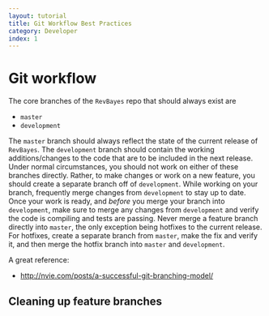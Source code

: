 ```yaml
---
layout: tutorial
title: Git Workflow Best Practices
category: Developer
index: 1
---
```


# Git workflow

The core branches of the `RevBayes` repo that should always exist are

-   `master`
-   `development`

The `master` branch should always reflect the state of the current release of
`RevBayes`.
The `development` branch should contain the working additions/changes to the
code that are to be included in the next release.
Under normal circumstances, you should not work on either of these branches
directly.
Rather, to make changes or work on a new feature, you should create a separate
branch off of `development`.
While working on your branch, frequently merge changes from `development` to
stay up to date.
Once your work is ready, and *before* you merge your branch into `development`,
make sure to merge any changes from `development` and verify the code is
compiling and tests are passing.
Never merge a feature branch directly into `master`, the only exception being
hotfixes to the current release.
For hotfixes, create a separate branch from `master`, make the fix and verify
it, and then merge the hotfix branch into `master` and `development`.

A great reference:

-   <http://nvie.com/posts/a-successful-git-branching-model/>

## Cleaning up feature branches


